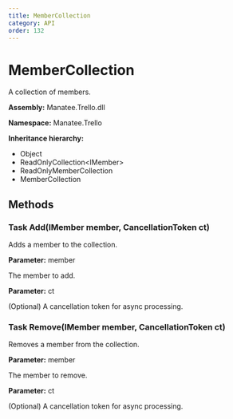 ```yaml
---
title: MemberCollection
category: API
order: 132
---
```


# MemberCollection

A collection of members.

**Assembly:** Manatee.Trello.dll

**Namespace:** Manatee.Trello

**Inheritance hierarchy:**

- Object
- ReadOnlyCollection&lt;IMember&gt;
- ReadOnlyMemberCollection
- MemberCollection

## Methods

### Task Add(IMember member, CancellationToken ct)

Adds a member to the collection.

**Parameter:** member

The member to add.

**Parameter:** ct

(Optional) A cancellation token for async processing.

### Task Remove(IMember member, CancellationToken ct)

Removes a member from the collection.

**Parameter:** member

The member to remove.

**Parameter:** ct

(Optional) A cancellation token for async processing.

